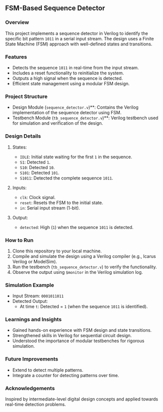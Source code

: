 ## FSM-Based Sequence Detector

### Overview
This project implements a sequence detector in Verilog to identify the specific bit pattern `1011` in a serial input stream. The design uses a Finite State Machine (FSM) approach with well-defined states and transitions.

### Features
- Detects the sequence `1011` in real-time from the input stream.
- Includes a reset functionality to reinitialize the system.
- Outputs a high signal when the sequence is detected.
- Efficient state management using a modular FSM design.

### Project Structure
- Design Module (`sequence_detector.v`)**: Contains the Verilog implementation of the sequence detector using FSM.
- Testbench Module (`tb_sequence_detector.v`)**: Verilog testbench used for simulation and verification of the design.

### Design Details
1. States:
   - `IDLE`: Initial state waiting for the first `1` in the sequence.
   - `S1`: Detected `1`.
   - `S10`: Detected `10`.
   - `S101`: Detected `101`.
   - `S1011`: Detected the complete sequence `1011`.

2. Inputs:
   - `clk`: Clock signal.
   - `reset`: Resets the FSM to the initial state.
   - `in`: Serial input stream (1-bit).

3. Output:
   - `detected`: High (`1`) when the sequence `1011` is detected.

### How to Run
1. Clone this repository to your local machine.
2. Compile and simulate the design using a Verilog compiler (e.g., Icarus Verilog or ModelSim).
3. Run the testbench (`tb_sequence_detector.v`) to verify the functionality.
4. Observe the output using `$monitor` in the Verilog simulation log.

### Simulation Example
- Input Stream: `0001011011`
- Detected Output:
  - At time `t`: Detected = `1` (when the sequence `1011` is identified).

### Learnings and Insights
- Gained hands-on experience with FSM design and state transitions.
- Strengthened skills in Verilog for sequential circuit design.
- Understood the importance of modular testbenches for rigorous simulation.

### Future Improvements
- Extend to detect multiple patterns.
- Integrate a counter for detecting patterns over time.

### Acknowledgements
Inspired by intermediate-level digital design concepts and applied towards real-time detection problems.
